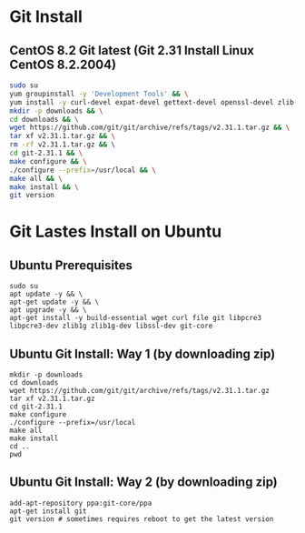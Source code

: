 # Git Install

## CentOS 8.2 Git latest (Git 2.31 Install Linux CentOS 8.2.2004)

```bash
sudo su 
yum groupinstall -y 'Development Tools' && \
yum install -y curl-devel expat-devel gettext-devel openssl-devel zlib-devel perl-CPAN perl-devel && \
mkdir -p downloads && \
cd downloads && \
wget https://github.com/git/git/archive/refs/tags/v2.31.1.tar.gz && \
tar xf v2.31.1.tar.gz && \
rm -rf v2.31.1.tar.gz && \ 
cd git-2.31.1 && \
make configure && \
./configure --prefix=/usr/local && \
make all && \
make install && \
git version
```

# Git Lastes Install on Ubuntu

## Ubuntu Prerequisites

```shell
sudo su
apt update -y && \
apt-get update -y && \
apt upgrade -y && \
apt-get install -y build-essential wget curl file git libpcre3 libpcre3-dev zlib1g zlib1g-dev libssl-dev git-core
```

## Ubuntu Git Install: Way 1 (by downloading zip)

```shell
mkdir -p downloads
cd downloads
wget https://github.com/git/git/archive/refs/tags/v2.31.1.tar.gz
tar xf v2.31.1.tar.gz
cd git-2.31.1
make configure
./configure --prefix=/usr/local
make all
make install
cd ..
pwd
```

## Ubuntu Git Install: Way 2 (by downloading zip)

```shell
add-apt-repository ppa:git-core/ppa
apt-get install git
git version # sometimes requires reboot to get the latest version
```
